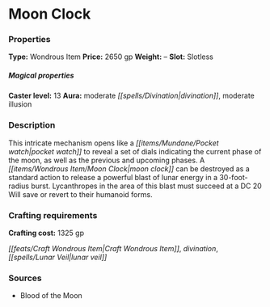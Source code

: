 ﻿---
Title: "Moon Clock"
Type: "Wondrous Item"
Price: "2650 gp"
Weight: "–"
Slot: "Slotless"
Caster level: "13"
Aura: "moderate divination, moderate illusion"
Description: |
  "This intricate mechanism opens like a pocket watch to reveal a set of dials indicating the current phase of the moon, as well as the previous and upcoming phases. A _moon clock_ can be destroyed as a standard action to release a powerful blast of lunar energy in a 30-foot-radius burst. Lycanthropes in the area of this blast must succeed at a DC 20 Will save or revert to their humanoid forms."
Crafting cost: "1325 gp"
Sources: "['Blood of the Moon']"
---

# Moon Clock

### Properties

**Type:** Wondrous Item **Price:** 2650 gp **Weight:** – **Slot:** Slotless

##### Magical properties

**Caster level:** 13 **Aura:** moderate _[[spells/Divination|divination]]_, moderate illusion

### Description

This intricate mechanism opens like a _[[items/Mundane/Pocket watch|pocket watch]]_ to reveal a set of dials indicating the current phase of the moon, as well as the previous and upcoming phases. A _[[items/Wondrous Item/Moon Clock|moon clock]]_ can be destroyed as a standard action to release a powerful blast of lunar energy in a 30-foot-radius burst. Lycanthropes in the area of this blast must succeed at a DC 20 Will save or revert to their humanoid forms.

### Crafting requirements

**Crafting cost:** 1325 gp

_[[feats/Craft Wondrous Item|Craft Wondrous Item]]_, _divination_, _[[spells/Lunar Veil|lunar veil]]_

### Sources

* Blood of the Moon
